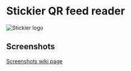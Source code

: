 Stickier QR feed reader
=======================

![Stickier logo](http://iuliux.ro/stickier/icon.png)



Screenshots
-----------

[Screenshots wiki page](https://github.com/iuliux/StickierQR/wiki/Screenshots)